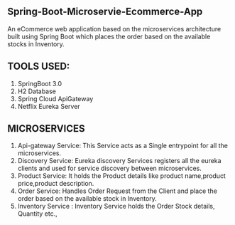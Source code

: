 ## Spring-Boot-Microservie-Ecommerce-App

An eCommerce web application based on the microservices architecture built using Spring Boot which places the order based on the available stocks in Inventory.

## TOOLS USED:
1. SpringBoot 3.0
2. H2 Database
3. Spring Cloud ApiGateway
4. Netflix Eureka Server


## MICROSERVICES
1. Api-gateway Service: This Service acts as a Single entrypoint for all the microservices.
2. Discovery Service: Eureka discovery Services registers all the eureka clients and used for service discovery between microservices.
3. Product Service: It holds the Product details like product name,product price,product description.
4. Order Service: Handles Order Request from the Client and place the order based on the available stock in Inventory.
5. Inventory Service : Inventory Service holds the Order Stock details, Quantity etc.,
